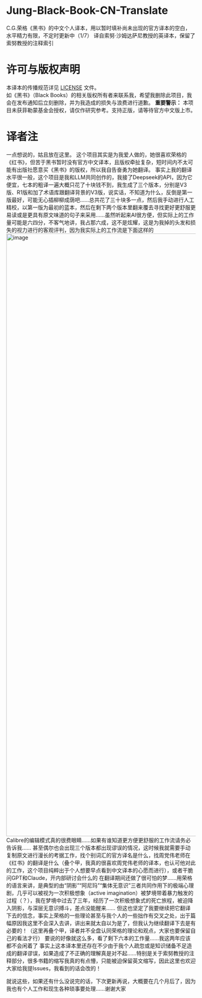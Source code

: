 # Jung-Black-Book-CN-Translate
C.G.荣格《黑书》的中文个人译本，用以暂时填补尚未出现的官方译本的空白，水平精力有限，不定时更新中（1/7）
译自索努·沙姆达萨尼教授的英译本，保留了索努教授的注释索引

# 许可与版权声明
本译本的传播规范详见 [LICENSE](LICENSE) 文件。  
如《黑书》（Black Books）的相关版权所有者来联系我，希望我删除此项目，我会在发布通知后立刻删除，并为我造成的损失与浪费进行道歉。
**重要警示：** 本项目未获菲勒蒙基金会授权，请仅作研究参考。支持正版，请等待官方中文版上市。

# 译者注
一点想说的，姑且放在这里。
这个项目其实是为我爱人做的，她很喜欢荣格的《红书》，但苦于黑书暂时没有官方中文译本，且版权牵扯复杂，短时间内不太可能有出版社愿意买《黑书》的版权，所以我自告奋勇为她翻译。
事实上我的翻译水平很一般，这个项目是我和LLM共同创作的，我接了Deepseek的API，因为它便宜，七本的粗译一遍大概只花了十块钱不到，我生成了三个版本，分别是V3版、R1版和加了术语库跟翻译背景的V3版，说实话，不知道为什么，反倒是第一版最好，可能无心插柳柳成荫吧……总共花了三十块多一点，然后我手动进行人工精校，以第一版为最初的蓝本，然后在剩下两个版本里翻来覆去寻找更好更舒服更易读或是更具有原文味道的句子来采用……虽然听起来AI很方便，但实际上的工作量可能是六四分，不客气地讲，我占那六成，这不是炫耀，这是为我掉的头发和损失的视力进行的客观评判，因为我实际上的工作流是下面这样的
<img width="2558" height="1599" alt="image" src="https://github.com/user-attachments/assets/6b9516d2-2bc0-4c66-b319-a13a3abb122b" />
Calibre的编辑模式真的很费眼睛……如果有谁知道更方便更舒服的工作流请务必告诉我……
甚至偶尔也会出现三个版本都出现谬误的情况，这时候我就需要手动复制原文进行漫长的考据工作，找个别词汇的官方译名是什么，找周党伟老师在《红书》的翻译是什么（叠个甲，我真的很喜欢周党伟老师的译本，也认可他对此的工作，这个项目纯粹出于个人想要早点看到中文译本的心愿而进行），或者干脆问GPT和Claude，开内部研讨会什么的
在翻译期间还做了很可怕的梦……用荣格的语言来讲，是典型的由“阴影”“阿尼玛”“集体无意识”三者共同作用下的极端心理剧，几乎可以被视为一次积极想象（active imagination）被梦境带着暴力触发的过程（？），我在梦境中过去了三年，经历了一次积极想象式的死亡旅程，被迫降入阴影，与深层无意识搏斗，差点没能醒来……
但这也坚定了我要继续把它翻译下去的信念，事实上荣格的一些理论甚至与我个人的一些拙作有交叉之处，出于篇幅原因我这里不会深入去讲，讲出来就太自以为是了，但我认为继续翻译下去是有必要的！（这里再叠个甲，译者并不全盘认同荣格的理论和观点，大家也要保留自己的看法才行）
要说的好像就这么多，看了剩下六本的工作量……我这两年应该都不会闲着了
事实上这本译本里还存在不少由于我个人疏忽或是知识储备不足造成的翻译谬误，如果造成了不正确的理解真是对不起……特别是关于索努教授的注释部分，很多书籍的缩写我真的有点懵，只能被迫保留英文缩写，因此这里也欢迎大家给我提Issues，我看到的话会改的！

就说这些，如果还有什么没说完的话，下次更新再说，大概要在几个月后了，因为我也有个人工作和现生各种琐事要处理……谢谢大家
